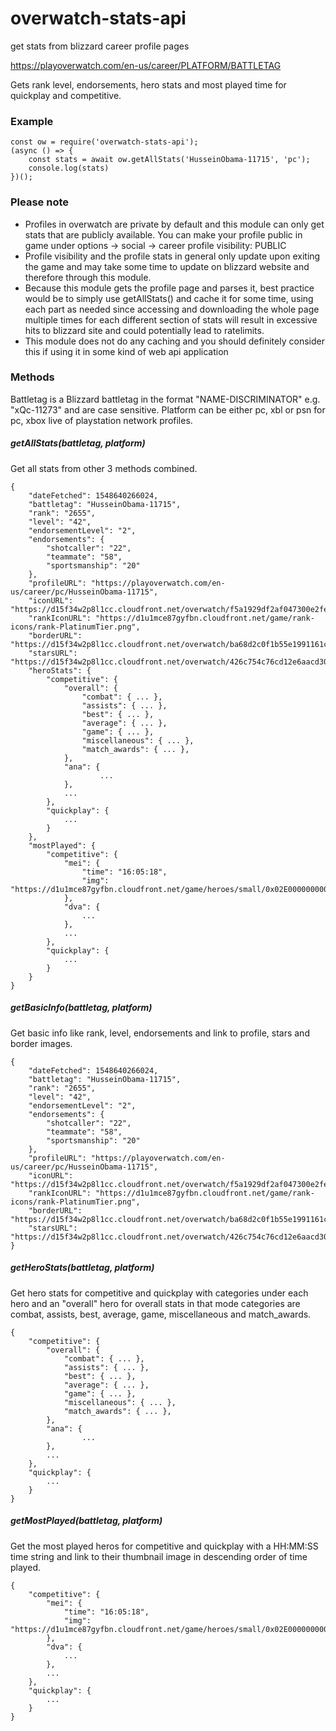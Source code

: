 # overwatch-stats-api

get stats from blizzard career profile pages

https://playoverwatch.com/en-us/career/PLATFORM/BATTLETAG

Gets rank level, endorsements, hero stats and most played time for quickplay and competitive.

### Example
```
const ow = require('overwatch-stats-api');
(async () => {
	const stats = await ow.getAllStats('HusseinObama-11715', 'pc');
	console.log(stats)
})();
```

### Please note
 - Profiles in overwatch are private by default and this module can only get stats that are publicly available. You can make your profile public in game under options -> social -> career profile visibility: PUBLIC
 - Profile visibility and the profile stats in general only update upon exiting the game and may take some time to update on blizzard website and therefore through this module.
 - Because this module gets the profile page and parses it, best practice would be to simply use getAllStats() and cache it for some time, using each part as needed since accessing and downloading the whole page multiple times for each different section of stats will result in excessive hits to blizzard site and could potentially lead to ratelimits.
 - This module does not do any caching and you should definitely consider this if using it in some kind of web api application 

### Methods
Battletag is a Blizzard battletag in the format "NAME-DISCRIMINATOR" e.g. "xQc-11273" and are case sensitive.
Platform can be either pc, xbl or psn for pc, xbox live of playstation network profiles.

##### getAllStats(battletag, platform)
Get all stats from other 3 methods combined.
```
{
    "dateFetched": 1548640266024,
    "battletag": "HusseinObama-11715",
    "rank": "2655",
    "level": "42",
    "endorsementLevel": "2",
    "endorsements": {
        "shotcaller": "22",
        "teammate": "58",
        "sportsmanship": "20"
    },
    "profileURL": "https://playoverwatch.com/en-us/career/pc/HusseinObama-11715",
    "iconURL": "https://d15f34w2p8l1cc.cloudfront.net/overwatch/f5a1929df2af047300e2fe438c1a6ee6a349b47c82a86198540ca43e89ed5ceb.png",
    "rankIconURL": "https://d1u1mce87gyfbn.cloudfront.net/game/rank-icons/rank-PlatinumTier.png",
    "borderURL": "https://d15f34w2p8l1cc.cloudfront.net/overwatch/ba68d2c0f1b55e1991161cb1f88f369b97311452564b200ea1da226eb493e2e8.png",
    "starsURL": "https://d15f34w2p8l1cc.cloudfront.net/overwatch/426c754c76cd12e6aacd30293a67363571341eea37880df549d3e02015a588fe.png",
	"heroStats": {
		"competitive": {
			"overall": {
				"combat": { ... },
				"assists": { ... },
				"best": { ... },
				"average": { ... },
				"game": { ... },
				"miscellaneous": { ... },
				"match_awards": { ... },
			},
			"ana": {
					...
			},
			...
		},
		"quickplay": {
			...
		}
	},
	"mostPlayed": {
		"competitive": {
			"mei": {
				"time": "16:05:18",
				"img": "https://d1u1mce87gyfbn.cloudfront.net/game/heroes/small/0x02E00000000000DD.png"
			},
			"dva": {
				...
			},
			...
		},
		"quickplay": {
			...
		}
	}
}
```

##### getBasicInfo(battletag, platform)
Get basic info like rank, level, endorsements and link to profile, stars and border images.
```
{
    "dateFetched": 1548640266024,
    "battletag": "HusseinObama-11715",
    "rank": "2655",
    "level": "42",
    "endorsementLevel": "2",
    "endorsements": {
        "shotcaller": "22",
        "teammate": "58",
        "sportsmanship": "20"
    },
    "profileURL": "https://playoverwatch.com/en-us/career/pc/HusseinObama-11715",
    "iconURL": "https://d15f34w2p8l1cc.cloudfront.net/overwatch/f5a1929df2af047300e2fe438c1a6ee6a349b47c82a86198540ca43e89ed5ceb.png",
    "rankIconURL": "https://d1u1mce87gyfbn.cloudfront.net/game/rank-icons/rank-PlatinumTier.png",
    "borderURL": "https://d15f34w2p8l1cc.cloudfront.net/overwatch/ba68d2c0f1b55e1991161cb1f88f369b97311452564b200ea1da226eb493e2e8.png",
    "starsURL": "https://d15f34w2p8l1cc.cloudfront.net/overwatch/426c754c76cd12e6aacd30293a67363571341eea37880df549d3e02015a588fe.png"
}
```


##### getHeroStats(battletag, platform)
Get hero stats for competitive and quickplay with categories under each hero and an "overall" hero for overall stats in that mode
categories are combat, assists, best, average, game, miscellaneous and match_awards.
```
{
	"competitive": {
		"overall": {
			"combat": { ... },
			"assists": { ... },
			"best": { ... },
			"average": { ... },
			"game": { ... },
			"miscellaneous": { ... },
			"match_awards": { ... },
		},
		"ana": {
				...
		},
		...
	},
	"quickplay": {
		...
	}
}
```


##### getMostPlayed(battletag, platform)
Get the most played heros for competitive and quickplay with a HH:MM:SS time string and link to their thumbnail image in descending order of time played.
```
{
	"competitive": {
		"mei": {
			"time": "16:05:18",
			"img": "https://d1u1mce87gyfbn.cloudfront.net/game/heroes/small/0x02E00000000000DD.png"
		},
		"dva": {
			...
		},
		...
	},
	"quickplay": {
		...
	}
}
```
